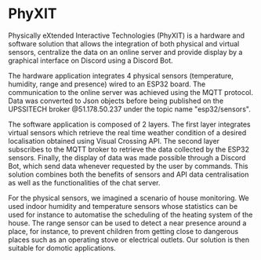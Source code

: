# PhyXIT
Physically eXtended Interactive Technologies
(PhyXIT) is a hardware and software solution that allows the integration of both physical and virtual sensors, centralize the data on an online server and provide display by a graphical interface on Discord using a Discord Bot.  

The hardware application integrates 4 physical sensors (temperature, humidity, range and presence) wired to an ESP32 board. The communication to the online server was achieved using the MQTT protocol. Data was converted to Json objects before being published on the UPSSITECH broker @51.178.50.237 under the topic name "esp32/sensors".  

The software application is composed of 2 layers. The first layer integrates virtual sensors which retrieve the real time weather condition of a desired localisation obtained using Visual Crossing API. The second layer subscribes to the MQTT broker to retrieve the data collected by the ESP32 sensors. Finally, the display of data was made possible through a Discord Bot, which send data whenever requested by the user by commands. This solution combines both the benefits of sensors and API data centralisation as well as the functionalities  of the chat server.  

For the physical sensors, we imagined a scenario of house monitoring. We used indoor humidity and temperature sensors whose statistics can be used for instance to automatise the scheduling of the heating system of the house. The range sensor can be used to detect a near presence around a place, for instance, to prevent children from getting close to dangerous places such as an operating stove or electrical outlets. Our solution is then suitable for domotic applications.
